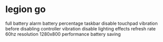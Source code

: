 # legion go
full battery alarm
battery percentage taskbar
disable touchpad vibration before disabling controller vibration
disable lighting effects
refresh rate 60hz
resolution 1280x800
performance battery saving